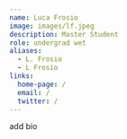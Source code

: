 ```yaml
---
name: Luca Frosio
image: images/lf.jpeg
description: Master Student
role: undergrad wet
aliases:
  - L. Frosio
  - L Frosio
links:
  home-page: /
  email: /
  twitter: /
---
```

add bio
